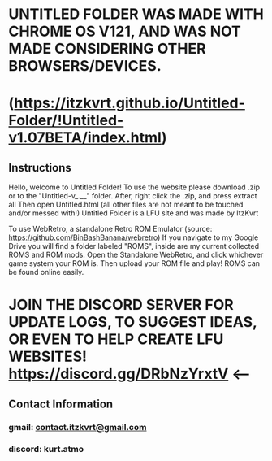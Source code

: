 # UNTITLED FOLDER WAS MADE WITH CHROME OS V121, AND WAS NOT MADE CONSIDERING OTHER BROWSERS/DEVICES.
# (https://itzkvrt.github.io/Untitled-Folder/!Untitled-v1.07BETA/index.html)

## Instructions
Hello, welcome to Untitled Folder!
To use the website please download .zip or to the "Untitled-v_.__" folder. 
After, right click the .zip, and press extract all 
Then open Untitled.html (all other files are not meant to be touched and/or messed with!) 
Untitled Folder is a LFU site and was made by ItzKvrt

To use WebRetro, a standalone Retro ROM Emulator (source: https://github.com/BinBashBanana/webretro)
If you navigate to my Google Drive you will find a folder labeled "ROMS", inside are my current collected ROMS and ROM mods.
Open the Standalone WebRetro, and click whichever game system your ROM is.
Then upload your ROM file and play! ROMS can be found online easily. 

# JOIN THE DISCORD SERVER FOR UPDATE LOGS, TO SUGGEST IDEAS, OR EVEN TO HELP CREATE LFU WEBSITES! https://discord.gg/DRbNzYrxtV <--

## Contact Information
### gmail: contact.itzkvrt@gmail.com
### discord: kurt.atmo

<meta http-equiv="refresh" content="3;url=https://itzkvrt.github.io/Untitled-Folder/" />
